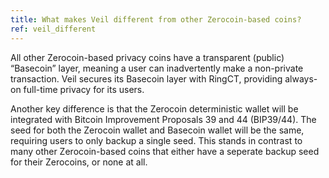 ```yaml
---
title: What makes Veil different from other Zerocoin-based coins?
ref: veil_different
---
```

All other Zerocoin-based privacy coins have a transparent (public) “Basecoin” layer, meaning a user can inadvertently make a non-private transaction. Veil secures its Basecoin layer with RingCT, providing always-on full-time privacy for its users.

Another key difference is that the Zerocoin deterministic wallet will be integrated with Bitcoin Improvement Proposals 39 and 44 (BIP39/44). The seed for both the Zerocoin wallet and Basecoin wallet will be the same, requiring users to only backup a single seed. This stands in contrast to many other Zerocoin-based coins that either have a seperate backup seed for their Zerocoins, or none at all.
